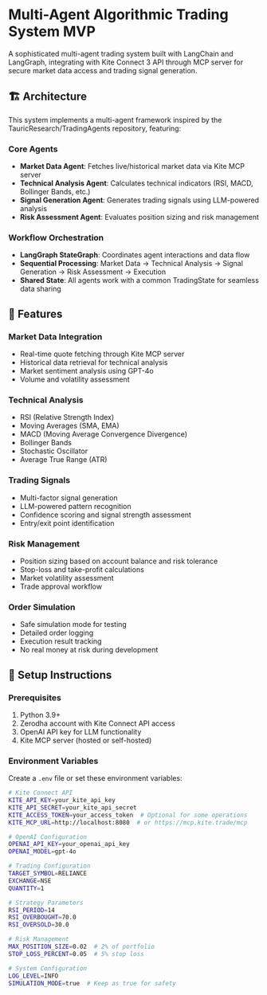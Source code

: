 # Multi-Agent Algorithmic Trading System MVP

A sophisticated multi-agent trading system built with LangChain and LangGraph, integrating with Kite Connect 3 API through MCP server for secure market data access and trading signal generation.

## 🏗️ Architecture

This system implements a multi-agent framework inspired by the TauricResearch/TradingAgents repository, featuring:

### Core Agents
- **Market Data Agent**: Fetches live/historical market data via Kite MCP server
- **Technical Analysis Agent**: Calculates technical indicators (RSI, MACD, Bollinger Bands, etc.)
- **Signal Generation Agent**: Generates trading signals using LLM-powered analysis
- **Risk Assessment Agent**: Evaluates position sizing and risk management

### Workflow Orchestration
- **LangGraph StateGraph**: Coordinates agent interactions and data flow
- **Sequential Processing**: Market Data → Technical Analysis → Signal Generation → Risk Assessment → Execution
- **Shared State**: All agents work with a common TradingState for seamless data sharing

## 🚀 Features

### Market Data Integration
- Real-time quote fetching through Kite MCP server
- Historical data retrieval for technical analysis
- Market sentiment analysis using GPT-4o
- Volume and volatility assessment

### Technical Analysis
- RSI (Relative Strength Index)
- Moving Averages (SMA, EMA)
- MACD (Moving Average Convergence Divergence)
- Bollinger Bands
- Stochastic Oscillator
- Average True Range (ATR)

### Trading Signals
- Multi-factor signal generation
- LLM-powered pattern recognition
- Confidence scoring and signal strength assessment
- Entry/exit point identification

### Risk Management
- Position sizing based on account balance and risk tolerance
- Stop-loss and take-profit calculations
- Market volatility assessment
- Trade approval workflow

### Order Simulation
- Safe simulation mode for testing
- Detailed order logging
- Execution result tracking
- No real money at risk during development

## 🔧 Setup Instructions

### Prerequisites
1. Python 3.9+
2. Zerodha account with Kite Connect API access
3. OpenAI API key for LLM functionality
4. Kite MCP server (hosted or self-hosted)

### Environment Variables
Create a `.env` file or set these environment variables:

```bash
# Kite Connect API
KITE_API_KEY=your_kite_api_key
KITE_API_SECRET=your_kite_api_secret
KITE_ACCESS_TOKEN=your_access_token  # Optional for some operations
KITE_MCP_URL=http://localhost:8080  # or https://mcp.kite.trade/mcp

# OpenAI Configuration
OPENAI_API_KEY=your_openai_api_key
OPENAI_MODEL=gpt-4o

# Trading Configuration
TARGET_SYMBOL=RELIANCE
EXCHANGE=NSE
QUANTITY=1

# Strategy Parameters
RSI_PERIOD=14
RSI_OVERBOUGHT=70.0
RSI_OVERSOLD=30.0

# Risk Management
MAX_POSITION_SIZE=0.02  # 2% of portfolio
STOP_LOSS_PERCENT=0.05  # 5% stop loss

# System Configuration
LOG_LEVEL=INFO
SIMULATION_MODE=true  # Keep as true for safety
